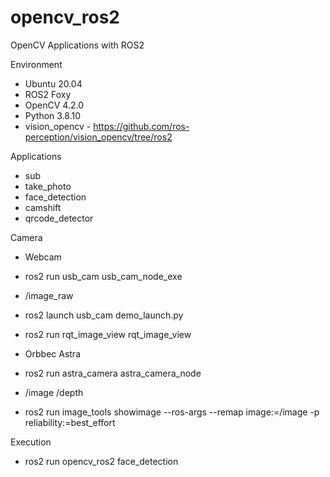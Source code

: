 # opencv_ros2
OpenCV Applications with ROS2

Environment
* Ubuntu 20.04
* ROS2 Foxy
* OpenCV 4.2.0
* Python 3.8.10
* vision_opencv - https://github.com/ros-perception/vision_opencv/tree/ros2

Applications
* sub
* take_photo
* face_detection
* camshift
* qrcode_detector

Camera
* Webcam
* ros2 run usb_cam usb_cam_node_exe
* /image_raw
* ros2 launch usb_cam demo_launch.py
* ros2 run rqt_image_view rqt_image_view

* Orbbec Astra
* ros2 run astra_camera astra_camera_node
* /image /depth
* ros2 run image_tools showimage --ros-args --remap image:=/image -p reliability:=best_effort

Execution
* ros2 run opencv_ros2 face_detection
